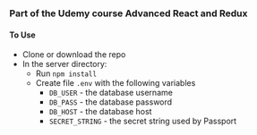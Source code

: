 ### Part of the Udemy course Advanced React and Redux

#### To Use
- Clone or download the repo
- In the server directory:
  - Run `npm install`
  - Create file `.env` with the following variables
    - `DB_USER` - the database username
    - `DB_PASS` - the database password
    - `DB_HOST` - the database host
    - `SECRET_STRING` - the secret string used by Passport
    
